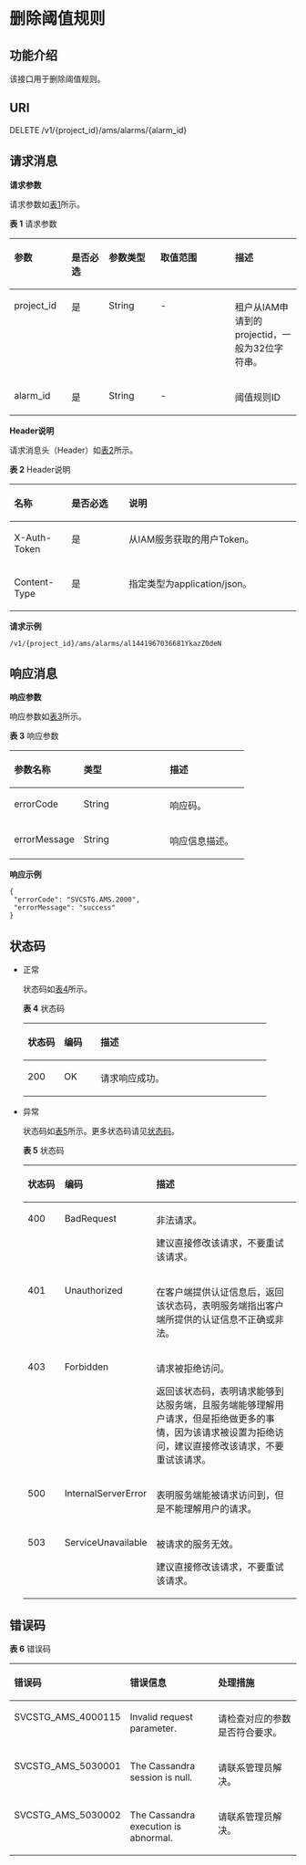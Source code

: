 # 删除阈值规则<a name="aom_04_0017"></a>

## 功能介绍<a name="zh-cn_topic_0096010433_section56222540"></a>

该接口用于删除阈值规则。

## URI<a name="zh-cn_topic_0096010433_section36240817"></a>

DELETE /v1/\{project\_id\}/ams/alarms/\{alarm\_id\}

## 请求消息<a name="zh-cn_topic_0096010433_section57731898"></a>

**请求参数**

请求参数如[表1](#zh-cn_topic_0096010433_d0e3568)所示。

**表 1**  请求参数

<a name="zh-cn_topic_0096010433_d0e3568"></a>
<table><thead align="left"><tr id="zh-cn_topic_0096010433_row37419966"><th class="cellrowborder" valign="top" width="20%" id="mcps1.2.6.1.1"><p id="zh-cn_topic_0096010433_p11118435"><a name="zh-cn_topic_0096010433_p11118435"></a><a name="zh-cn_topic_0096010433_p11118435"></a>参数</p>
</th>
<th class="cellrowborder" valign="top" width="13%" id="mcps1.2.6.1.2"><p id="zh-cn_topic_0096010433_p28178065"><a name="zh-cn_topic_0096010433_p28178065"></a><a name="zh-cn_topic_0096010433_p28178065"></a>是否必选</p>
</th>
<th class="cellrowborder" valign="top" width="18%" id="mcps1.2.6.1.3"><p id="zh-cn_topic_0096010433_p721903"><a name="zh-cn_topic_0096010433_p721903"></a><a name="zh-cn_topic_0096010433_p721903"></a>参数类型</p>
</th>
<th class="cellrowborder" valign="top" width="26%" id="mcps1.2.6.1.4"><p id="zh-cn_topic_0096010433_p58474149"><a name="zh-cn_topic_0096010433_p58474149"></a><a name="zh-cn_topic_0096010433_p58474149"></a>取值范围</p>
</th>
<th class="cellrowborder" valign="top" width="23%" id="mcps1.2.6.1.5"><p id="zh-cn_topic_0096010433_p38785628"><a name="zh-cn_topic_0096010433_p38785628"></a><a name="zh-cn_topic_0096010433_p38785628"></a>描述</p>
</th>
</tr>
</thead>
<tbody><tr id="zh-cn_topic_0096010433_row54628155"><td class="cellrowborder" valign="top" width="20%" headers="mcps1.2.6.1.1 "><p id="zh-cn_topic_0096010433_p62804459"><a name="zh-cn_topic_0096010433_p62804459"></a><a name="zh-cn_topic_0096010433_p62804459"></a>project_id</p>
</td>
<td class="cellrowborder" valign="top" width="13%" headers="mcps1.2.6.1.2 "><p id="zh-cn_topic_0096010433_p53996436"><a name="zh-cn_topic_0096010433_p53996436"></a><a name="zh-cn_topic_0096010433_p53996436"></a>是</p>
</td>
<td class="cellrowborder" valign="top" width="18%" headers="mcps1.2.6.1.3 "><p id="p271952223215"><a name="p271952223215"></a><a name="p271952223215"></a>String</p>
</td>
<td class="cellrowborder" valign="top" width="26%" headers="mcps1.2.6.1.4 "><p id="zh-cn_topic_0096010433_p2924270"><a name="zh-cn_topic_0096010433_p2924270"></a><a name="zh-cn_topic_0096010433_p2924270"></a>-</p>
</td>
<td class="cellrowborder" valign="top" width="23%" headers="mcps1.2.6.1.5 "><p id="zh-cn_topic_0096010433_p35539312"><a name="zh-cn_topic_0096010433_p35539312"></a><a name="zh-cn_topic_0096010433_p35539312"></a>租户从IAM申请到的projectid，一般为32位字符串。</p>
</td>
</tr>
<tr id="zh-cn_topic_0096010433_row51418354"><td class="cellrowborder" valign="top" width="20%" headers="mcps1.2.6.1.1 "><p id="zh-cn_topic_0096010433_p4137184"><a name="zh-cn_topic_0096010433_p4137184"></a><a name="zh-cn_topic_0096010433_p4137184"></a>alarm_id</p>
</td>
<td class="cellrowborder" valign="top" width="13%" headers="mcps1.2.6.1.2 "><p id="zh-cn_topic_0096010433_p66676498"><a name="zh-cn_topic_0096010433_p66676498"></a><a name="zh-cn_topic_0096010433_p66676498"></a>是</p>
</td>
<td class="cellrowborder" valign="top" width="18%" headers="mcps1.2.6.1.3 "><p id="p18724152217320"><a name="p18724152217320"></a><a name="p18724152217320"></a>String</p>
</td>
<td class="cellrowborder" valign="top" width="26%" headers="mcps1.2.6.1.4 "><p id="zh-cn_topic_0096010433_p48932964"><a name="zh-cn_topic_0096010433_p48932964"></a><a name="zh-cn_topic_0096010433_p48932964"></a>-</p>
</td>
<td class="cellrowborder" valign="top" width="23%" headers="mcps1.2.6.1.5 "><p id="zh-cn_topic_0096010433_p4147156"><a name="zh-cn_topic_0096010433_p4147156"></a><a name="zh-cn_topic_0096010433_p4147156"></a>阈值规则ID</p>
</td>
</tr>
</tbody>
</table>

**Header说明**

请求消息头（Header）如[表2](#zh-cn_topic_0096010433_table17428844137)所示。

**表 2**  Header说明

<a name="zh-cn_topic_0096010433_table17428844137"></a>
<table><thead align="left"><tr id="zh-cn_topic_0096010433_row1542824171318"><th class="cellrowborder" valign="top" width="20%" id="mcps1.2.4.1.1"><p id="zh-cn_topic_0096010433_p18428241134"><a name="zh-cn_topic_0096010433_p18428241134"></a><a name="zh-cn_topic_0096010433_p18428241134"></a>名称</p>
</th>
<th class="cellrowborder" valign="top" width="20%" id="mcps1.2.4.1.2"><p id="zh-cn_topic_0096010433_p1142819412139"><a name="zh-cn_topic_0096010433_p1142819412139"></a><a name="zh-cn_topic_0096010433_p1142819412139"></a>是否必选</p>
</th>
<th class="cellrowborder" valign="top" width="60%" id="mcps1.2.4.1.3"><p id="zh-cn_topic_0096010433_p1742816441311"><a name="zh-cn_topic_0096010433_p1742816441311"></a><a name="zh-cn_topic_0096010433_p1742816441311"></a>说明</p>
</th>
</tr>
</thead>
<tbody><tr id="zh-cn_topic_0096010433_row1942834191319"><td class="cellrowborder" valign="top" width="20%" headers="mcps1.2.4.1.1 "><p id="zh-cn_topic_0096010433_p166451516193818"><a name="zh-cn_topic_0096010433_p166451516193818"></a><a name="zh-cn_topic_0096010433_p166451516193818"></a>X-Auth-Token</p>
</td>
<td class="cellrowborder" valign="top" width="20%" headers="mcps1.2.4.1.2 "><p id="zh-cn_topic_0096010433_p464591643812"><a name="zh-cn_topic_0096010433_p464591643812"></a><a name="zh-cn_topic_0096010433_p464591643812"></a>是</p>
</td>
<td class="cellrowborder" valign="top" width="60%" headers="mcps1.2.4.1.3 "><p id="zh-cn_topic_0096010433_p156451416173813"><a name="zh-cn_topic_0096010433_p156451416173813"></a><a name="zh-cn_topic_0096010433_p156451416173813"></a>从IAM服务获取的用户Token。</p>
</td>
</tr>
<tr id="zh-cn_topic_0096010433_row2428124181313"><td class="cellrowborder" valign="top" width="20%" headers="mcps1.2.4.1.1 "><p id="zh-cn_topic_0096010433_p464641619384"><a name="zh-cn_topic_0096010433_p464641619384"></a><a name="zh-cn_topic_0096010433_p464641619384"></a>Content-Type</p>
</td>
<td class="cellrowborder" valign="top" width="20%" headers="mcps1.2.4.1.2 "><p id="zh-cn_topic_0096010433_p464631663813"><a name="zh-cn_topic_0096010433_p464631663813"></a><a name="zh-cn_topic_0096010433_p464631663813"></a>是</p>
</td>
<td class="cellrowborder" valign="top" width="60%" headers="mcps1.2.4.1.3 "><p id="zh-cn_topic_0096010433_p1464691683810"><a name="zh-cn_topic_0096010433_p1464691683810"></a><a name="zh-cn_topic_0096010433_p1464691683810"></a>指定类型为application/json。</p>
</td>
</tr>
</tbody>
</table>

**请求示例**

```
/v1/{project_id}/ams/alarms/al1441967036681YkazZ0deN
```

## 响应消息<a name="zh-cn_topic_0096010433_section49825042"></a>

**响应参数**

响应参数如[表3](#zh-cn_topic_0096010433_d0e3648)所示。

**表 3**  响应参数

<a name="zh-cn_topic_0096010433_d0e3648"></a>
<table><thead align="left"><tr id="zh-cn_topic_0096010433_row43591827"><th class="cellrowborder" valign="top" width="29.592959295929592%" id="mcps1.2.4.1.1"><p id="zh-cn_topic_0096010433_p41277099"><a name="zh-cn_topic_0096010433_p41277099"></a><a name="zh-cn_topic_0096010433_p41277099"></a>参数名称</p>
</th>
<th class="cellrowborder" valign="top" width="36.733673367336735%" id="mcps1.2.4.1.2"><p id="zh-cn_topic_0096010433_p55110736"><a name="zh-cn_topic_0096010433_p55110736"></a><a name="zh-cn_topic_0096010433_p55110736"></a>类型</p>
</th>
<th class="cellrowborder" valign="top" width="33.673367336733676%" id="mcps1.2.4.1.3"><p id="zh-cn_topic_0096010433_p34784617"><a name="zh-cn_topic_0096010433_p34784617"></a><a name="zh-cn_topic_0096010433_p34784617"></a>描述</p>
</th>
</tr>
</thead>
<tbody><tr id="zh-cn_topic_0096010433_row66090591"><td class="cellrowborder" valign="top" width="29.592959295929592%" headers="mcps1.2.4.1.1 "><p id="zh-cn_topic_0096010433_p51737625"><a name="zh-cn_topic_0096010433_p51737625"></a><a name="zh-cn_topic_0096010433_p51737625"></a>errorCode</p>
</td>
<td class="cellrowborder" valign="top" width="36.733673367336735%" headers="mcps1.2.4.1.2 "><p id="p1853292663214"><a name="p1853292663214"></a><a name="p1853292663214"></a>String</p>
</td>
<td class="cellrowborder" valign="top" width="33.673367336733676%" headers="mcps1.2.4.1.3 "><p id="zh-cn_topic_0096010433_p13925371"><a name="zh-cn_topic_0096010433_p13925371"></a><a name="zh-cn_topic_0096010433_p13925371"></a>响应码。</p>
</td>
</tr>
<tr id="zh-cn_topic_0096010433_row58219475"><td class="cellrowborder" valign="top" width="29.592959295929592%" headers="mcps1.2.4.1.1 "><p id="zh-cn_topic_0096010433_p18157064"><a name="zh-cn_topic_0096010433_p18157064"></a><a name="zh-cn_topic_0096010433_p18157064"></a>errorMessage</p>
</td>
<td class="cellrowborder" valign="top" width="36.733673367336735%" headers="mcps1.2.4.1.2 "><p id="p05372026123218"><a name="p05372026123218"></a><a name="p05372026123218"></a>String</p>
</td>
<td class="cellrowborder" valign="top" width="33.673367336733676%" headers="mcps1.2.4.1.3 "><p id="zh-cn_topic_0096010433_p10268340"><a name="zh-cn_topic_0096010433_p10268340"></a><a name="zh-cn_topic_0096010433_p10268340"></a>响应信息描述。</p>
</td>
</tr>
</tbody>
</table>

**响应示例**

```
{  
 "errorCode": "SVCSTG.AMS.2000", 
 "errorMessage": "success" 
}
```

## 状态码<a name="zh-cn_topic_0096010433_section45772201"></a>

-   正常

    状态码如[表4](#zh-cn_topic_0096010433_table86491459125016)所示。

    **表 4**  状态码

    <a name="zh-cn_topic_0096010433_table86491459125016"></a>
    <table><thead align="left"><tr id="zh-cn_topic_0096010433_row58979846"><th class="cellrowborder" valign="top" width="15%" id="mcps1.2.4.1.1"><p id="zh-cn_topic_0096010433_p12638194"><a name="zh-cn_topic_0096010433_p12638194"></a><a name="zh-cn_topic_0096010433_p12638194"></a>状态码</p>
    </th>
    <th class="cellrowborder" valign="top" width="15%" id="mcps1.2.4.1.2"><p id="zh-cn_topic_0096010433_p18261589486"><a name="zh-cn_topic_0096010433_p18261589486"></a><a name="zh-cn_topic_0096010433_p18261589486"></a>编码</p>
    </th>
    <th class="cellrowborder" valign="top" width="70%" id="mcps1.2.4.1.3"><p id="zh-cn_topic_0096010433_p17060819"><a name="zh-cn_topic_0096010433_p17060819"></a><a name="zh-cn_topic_0096010433_p17060819"></a>描述</p>
    </th>
    </tr>
    </thead>
    <tbody><tr id="zh-cn_topic_0096010433_row39749137"><td class="cellrowborder" valign="top" width="15%" headers="mcps1.2.4.1.1 "><p id="zh-cn_topic_0096010433_p65563539"><a name="zh-cn_topic_0096010433_p65563539"></a><a name="zh-cn_topic_0096010433_p65563539"></a>200</p>
    </td>
    <td class="cellrowborder" valign="top" width="15%" headers="mcps1.2.4.1.2 "><p id="zh-cn_topic_0096010433_p115208125323"><a name="zh-cn_topic_0096010433_p115208125323"></a><a name="zh-cn_topic_0096010433_p115208125323"></a>OK</p>
    </td>
    <td class="cellrowborder" valign="top" width="70%" headers="mcps1.2.4.1.3 "><p id="zh-cn_topic_0096010433_p19579466497"><a name="zh-cn_topic_0096010433_p19579466497"></a><a name="zh-cn_topic_0096010433_p19579466497"></a>请求响应成功。</p>
    </td>
    </tr>
    </tbody>
    </table>


-   异常

    状态码如[表5](#zh-cn_topic_0096010433_table939134985614)所示。更多状态码请见[状态码](状态码.md)。

    **表 5**  状态码

    <a name="zh-cn_topic_0096010433_table939134985614"></a>
    <table><thead align="left"><tr id="zh-cn_topic_0096010433_row44141239"><th class="cellrowborder" valign="top" width="15%" id="mcps1.2.4.1.1"><p id="zh-cn_topic_0096010433_p18670586"><a name="zh-cn_topic_0096010433_p18670586"></a><a name="zh-cn_topic_0096010433_p18670586"></a>状态码</p>
    </th>
    <th class="cellrowborder" valign="top" width="15%" id="mcps1.2.4.1.2"><p id="zh-cn_topic_0096010433_p47075245288"><a name="zh-cn_topic_0096010433_p47075245288"></a><a name="zh-cn_topic_0096010433_p47075245288"></a>编码</p>
    </th>
    <th class="cellrowborder" valign="top" width="70%" id="mcps1.2.4.1.3"><p id="zh-cn_topic_0096010433_p35922469"><a name="zh-cn_topic_0096010433_p35922469"></a><a name="zh-cn_topic_0096010433_p35922469"></a>描述</p>
    </th>
    </tr>
    </thead>
    <tbody><tr id="zh-cn_topic_0096010433_row24038881"><td class="cellrowborder" valign="top" width="15%" headers="mcps1.2.4.1.1 "><p id="zh-cn_topic_0096010433_p992341"><a name="zh-cn_topic_0096010433_p992341"></a><a name="zh-cn_topic_0096010433_p992341"></a>400</p>
    </td>
    <td class="cellrowborder" valign="top" width="15%" headers="mcps1.2.4.1.2 "><p id="zh-cn_topic_0096010433_p126271018112520"><a name="zh-cn_topic_0096010433_p126271018112520"></a><a name="zh-cn_topic_0096010433_p126271018112520"></a>BadRequest</p>
    </td>
    <td class="cellrowborder" valign="top" width="70%" headers="mcps1.2.4.1.3 "><p id="zh-cn_topic_0096010433_p2431727192515"><a name="zh-cn_topic_0096010433_p2431727192515"></a><a name="zh-cn_topic_0096010433_p2431727192515"></a>非法请求。</p>
    <p id="zh-cn_topic_0096010433_p34352717254"><a name="zh-cn_topic_0096010433_p34352717254"></a><a name="zh-cn_topic_0096010433_p34352717254"></a>建议直接修改该请求，不要重试该请求。</p>
    </td>
    </tr>
    <tr id="zh-cn_topic_0096010433_row52328576"><td class="cellrowborder" valign="top" width="15%" headers="mcps1.2.4.1.1 "><p id="zh-cn_topic_0096010433_p10756297"><a name="zh-cn_topic_0096010433_p10756297"></a><a name="zh-cn_topic_0096010433_p10756297"></a>401</p>
    </td>
    <td class="cellrowborder" valign="top" width="15%" headers="mcps1.2.4.1.2 "><p id="zh-cn_topic_0096010433_p195759466253"><a name="zh-cn_topic_0096010433_p195759466253"></a><a name="zh-cn_topic_0096010433_p195759466253"></a>Unauthorized</p>
    </td>
    <td class="cellrowborder" valign="top" width="70%" headers="mcps1.2.4.1.3 "><p id="zh-cn_topic_0096010433_p1371123810254"><a name="zh-cn_topic_0096010433_p1371123810254"></a><a name="zh-cn_topic_0096010433_p1371123810254"></a>在客户端提供认证信息后，返回该状态码，表明服务端指出客户端所提供的认证信息不正确或非法。</p>
    </td>
    </tr>
    <tr id="zh-cn_topic_0096010433_row56712700"><td class="cellrowborder" valign="top" width="15%" headers="mcps1.2.4.1.1 "><p id="zh-cn_topic_0096010433_p30325987"><a name="zh-cn_topic_0096010433_p30325987"></a><a name="zh-cn_topic_0096010433_p30325987"></a>403</p>
    </td>
    <td class="cellrowborder" valign="top" width="15%" headers="mcps1.2.4.1.2 "><p id="zh-cn_topic_0096010433_p15185125614254"><a name="zh-cn_topic_0096010433_p15185125614254"></a><a name="zh-cn_topic_0096010433_p15185125614254"></a>Forbidden</p>
    </td>
    <td class="cellrowborder" valign="top" width="70%" headers="mcps1.2.4.1.3 "><p id="zh-cn_topic_0096010433_p10447844263"><a name="zh-cn_topic_0096010433_p10447844263"></a><a name="zh-cn_topic_0096010433_p10447844263"></a>请求被拒绝访问。</p>
    <p id="zh-cn_topic_0096010433_p20447941267"><a name="zh-cn_topic_0096010433_p20447941267"></a><a name="zh-cn_topic_0096010433_p20447941267"></a>返回该状态码，表明请求能够到达服务端，且服务端能够理解用户请求，但是拒绝做更多的事情，因为该请求被设置为拒绝访问，建议直接修改该请求，不要重试该请求。</p>
    </td>
    </tr>
    <tr id="zh-cn_topic_0096010433_row28828553"><td class="cellrowborder" valign="top" width="15%" headers="mcps1.2.4.1.1 "><p id="zh-cn_topic_0096010433_p53411432"><a name="zh-cn_topic_0096010433_p53411432"></a><a name="zh-cn_topic_0096010433_p53411432"></a>500</p>
    </td>
    <td class="cellrowborder" valign="top" width="15%" headers="mcps1.2.4.1.2 "><p id="zh-cn_topic_0096010433_p2945812153211"><a name="zh-cn_topic_0096010433_p2945812153211"></a><a name="zh-cn_topic_0096010433_p2945812153211"></a>InternalServerError</p>
    </td>
    <td class="cellrowborder" valign="top" width="70%" headers="mcps1.2.4.1.3 "><p id="zh-cn_topic_0096010433_p1815584516269"><a name="zh-cn_topic_0096010433_p1815584516269"></a><a name="zh-cn_topic_0096010433_p1815584516269"></a>表明服务端能被请求访问到，但是不能理解用户的请求。</p>
    </td>
    </tr>
    <tr id="zh-cn_topic_0096010433_row13793060"><td class="cellrowborder" valign="top" width="15%" headers="mcps1.2.4.1.1 "><p id="zh-cn_topic_0096010433_p43496037"><a name="zh-cn_topic_0096010433_p43496037"></a><a name="zh-cn_topic_0096010433_p43496037"></a>503</p>
    </td>
    <td class="cellrowborder" valign="top" width="15%" headers="mcps1.2.4.1.2 "><p id="zh-cn_topic_0096010433_p205675500263"><a name="zh-cn_topic_0096010433_p205675500263"></a><a name="zh-cn_topic_0096010433_p205675500263"></a>ServiceUnavailable</p>
    </td>
    <td class="cellrowborder" valign="top" width="70%" headers="mcps1.2.4.1.3 "><p id="zh-cn_topic_0096010433_p4668115672614"><a name="zh-cn_topic_0096010433_p4668115672614"></a><a name="zh-cn_topic_0096010433_p4668115672614"></a>被请求的服务无效。</p>
    <p id="zh-cn_topic_0096010433_p14669256182611"><a name="zh-cn_topic_0096010433_p14669256182611"></a><a name="zh-cn_topic_0096010433_p14669256182611"></a>建议直接修改该请求，不要重试该请求。</p>
    </td>
    </tr>
    </tbody>
    </table>


## 错误码<a name="zh-cn_topic_0096010433_section180881121217"></a>

**表 6**  错误码

<a name="zh-cn_topic_0096010433_table4880211161220"></a>
<table><thead align="left"><tr id="zh-cn_topic_0096010433_row58767117124"><th class="cellrowborder" valign="top" width="33.333333333333336%" id="mcps1.2.4.1.1"><p id="zh-cn_topic_0096010433_p1287611131219"><a name="zh-cn_topic_0096010433_p1287611131219"></a><a name="zh-cn_topic_0096010433_p1287611131219"></a>错误码</p>
</th>
<th class="cellrowborder" valign="top" width="33.333333333333336%" id="mcps1.2.4.1.2"><p id="zh-cn_topic_0096010433_p14876141115124"><a name="zh-cn_topic_0096010433_p14876141115124"></a><a name="zh-cn_topic_0096010433_p14876141115124"></a>错误信息</p>
</th>
<th class="cellrowborder" valign="top" width="33.333333333333336%" id="mcps1.2.4.1.3"><p id="zh-cn_topic_0096010433_p1687631110123"><a name="zh-cn_topic_0096010433_p1687631110123"></a><a name="zh-cn_topic_0096010433_p1687631110123"></a>处理措施</p>
</th>
</tr>
</thead>
<tbody><tr id="zh-cn_topic_0096010433_row1687961171220"><td class="cellrowborder" valign="top" width="33.333333333333336%" headers="mcps1.2.4.1.1 "><p id="zh-cn_topic_0096010433_p20954103981711"><a name="zh-cn_topic_0096010433_p20954103981711"></a><a name="zh-cn_topic_0096010433_p20954103981711"></a>SVCSTG_AMS_4000115</p>
</td>
<td class="cellrowborder" valign="top" width="33.333333333333336%" headers="mcps1.2.4.1.2 "><p id="zh-cn_topic_0096010433_p3487104317473"><a name="zh-cn_topic_0096010433_p3487104317473"></a><a name="zh-cn_topic_0096010433_p3487104317473"></a>Invalid request parameter.</p>
</td>
<td class="cellrowborder" valign="top" width="33.333333333333336%" headers="mcps1.2.4.1.3 "><p id="zh-cn_topic_0096010433_p7954113941718"><a name="zh-cn_topic_0096010433_p7954113941718"></a><a name="zh-cn_topic_0096010433_p7954113941718"></a>请检查对应的参数是否符合要求。</p>
</td>
</tr>
<tr id="zh-cn_topic_0096010433_row16880411161212"><td class="cellrowborder" valign="top" width="33.333333333333336%" headers="mcps1.2.4.1.1 "><p id="zh-cn_topic_0096010433_p495453931711"><a name="zh-cn_topic_0096010433_p495453931711"></a><a name="zh-cn_topic_0096010433_p495453931711"></a>SVCSTG_AMS_5030001</p>
</td>
<td class="cellrowborder" valign="top" width="33.333333333333336%" headers="mcps1.2.4.1.2 "><p id="zh-cn_topic_0096010433_p6487104384716"><a name="zh-cn_topic_0096010433_p6487104384716"></a><a name="zh-cn_topic_0096010433_p6487104384716"></a>The Cassandra session is null.</p>
</td>
<td class="cellrowborder" valign="top" width="33.333333333333336%" headers="mcps1.2.4.1.3 "><p id="zh-cn_topic_0096010433_p79541039101711"><a name="zh-cn_topic_0096010433_p79541039101711"></a><a name="zh-cn_topic_0096010433_p79541039101711"></a>请联系管理员解决。</p>
</td>
</tr>
<tr id="zh-cn_topic_0096010433_row199791311201315"><td class="cellrowborder" valign="top" width="33.333333333333336%" headers="mcps1.2.4.1.1 "><p id="zh-cn_topic_0096010433_p2954133991712"><a name="zh-cn_topic_0096010433_p2954133991712"></a><a name="zh-cn_topic_0096010433_p2954133991712"></a>SVCSTG_AMS_5030002</p>
</td>
<td class="cellrowborder" valign="top" width="33.333333333333336%" headers="mcps1.2.4.1.2 "><p id="zh-cn_topic_0096010433_p148784310478"><a name="zh-cn_topic_0096010433_p148784310478"></a><a name="zh-cn_topic_0096010433_p148784310478"></a>The Cassandra execution is abnormal.</p>
</td>
<td class="cellrowborder" valign="top" width="33.333333333333336%" headers="mcps1.2.4.1.3 "><p id="zh-cn_topic_0096010433_p16954183941711"><a name="zh-cn_topic_0096010433_p16954183941711"></a><a name="zh-cn_topic_0096010433_p16954183941711"></a>请联系管理员解决。</p>
</td>
</tr>
</tbody>
</table>

